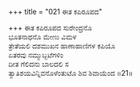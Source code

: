 +++
title = "021 ಈತ ಕಪಿರೂಪದ"

+++
ಈತ ಕಪಿರೂಪದ ಸುರೇಂದ್ರನೊ  
ಭೂತನಾಥನೊ ಮೇಣು ವಿಮಳ  
ತ್ರೇತೆಯಲಿ ದಶಮುಖನ ಹಾಣಾಹಾಣಿಗಳ ಕಪಿಯೊ   
ಏತರವು ನಮ್ಮುಬ್ಬಟೆಗಳಿಂ  
ದೀತ ಗೆಲಿದನು ಬಾಲದಲಿ ಸ  
ತ್ವಾತಿಶಯವಿನ್ನಿವನೊಳೆಂತುಟೊ ಶಿವ ಶಿವಾಯೆಂದ      ॥21॥
